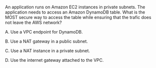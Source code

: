 An application runs on Amazon EC2 instances in private subnets. The application needs to access an Amazon DynamoDB table. What is the MOST secure way to access the table while ensuring that the trafic does not leave the AWS network? 

A. Use a VPC endpoint for DynamoDB. 

B. Use a NAT gateway in a public subnet. 

C. Use a NAT instance in a private subnet. 

D. Use the internet gateway attached to the VPC.